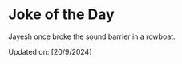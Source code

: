 # Joke of the Day

<!-- #joke -->
Jayesh once broke the sound barrier in a rowboat.

Updated on: [20/9/2024]
<!-- #jokeEnd -->